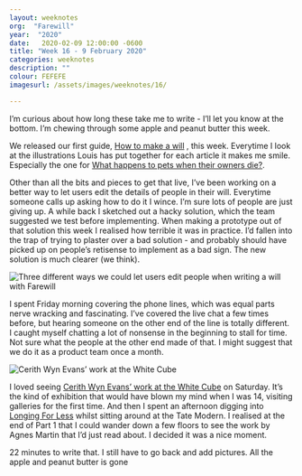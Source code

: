 ```yaml
---
layout: weeknotes
org:  "Farewill"
year:  "2020"
date:   2020-02-09 12:00:00 -0600
title: "Week 16 - 9 February 2020"
categories: weeknotes
description: ""
colour: FEFEFE
imagesurl: /assets/images/weeknotes/16/

---
```



I’m curious about how long these take me to write - I’ll let you know at the bottom. I’m chewing through some apple and peanut butter this week.

We released our first guide, [How to make a will](https://farewill.com/guides/how-to-make-a-will) , this week. Everytime I look at the illustrations Louis has put together for each article it makes me smile. Especially the one for [What happens to pets when their owners die?](https://farewill.com/articles/what-happens-to-pets-when-their-owners-die). 

Other than all the bits and pieces to get that live, I’ve been working on a better way to let users edit the details of people in their will. Everytime someone calls up asking how to do it I wince. I’m sure lots of people are just giving up. A while back I sketched out a hacky solution, which the team suggested we test before implementing. When making a prototype out of that solution this week I realised how terrible it was in practice. I’d fallen into the trap of trying to plaster over a bad solution - and probably should have picked up on people’s retisense to implement as a bad sign. The new solution is much clearer (we think).

<img src="{{page.imagesurl}}Edit-people.png"
alt="Three different ways we could let users edit people when writing a will with Farewill">

I spent Friday morning covering the phone lines, which was equal parts nerve wracking and fascinating. I’ve covered the live chat a few times before, but hearing someone on the other end of the line is totally different. I caught myself chatting a lot of nonsense in the beginning to stall for time. Not sure what the people at the other end made of that. I might suggest that we do it as a product team once a month. 

<img src="{{page.imagesurl}}cerith-wyn-evans.jpg"
alt="Cerith Wyn Evans’ work at the White Cube">


I loved seeing [Cerith Wyn Evans’ work at the White Cube](https://whitecube.com/exhibitions/exhibition/cerith_wyn_evans_bermondsey_2020) on Saturday. It’s the kind of exhibition that would have blown my mind when I was 14, visiting galleries for the first time. And then I spent an afternoon digging into [Longing For Less](https://www.nytimes.com/2020/01/21/books/review-longing-for-less-minimalism-kyle-chayka.html) whilst sitting around at the Tate Modern. I realised at the end of Part 1 that I could wander down a few floors to see the work by Agnes Martin that I’d just read about. I decided it was a nice moment.

22 minutes to write that. I still have to go back and add pictures. All the apple and peanut butter is gone
